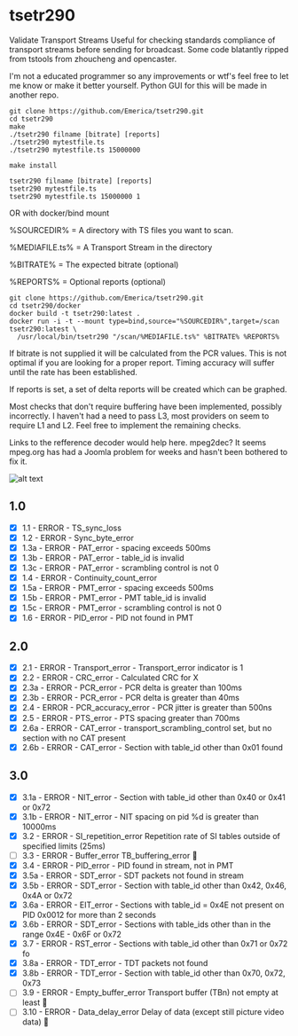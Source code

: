 # tsetr290 #

Validate Transport Streams
Useful for checking standards compliance of transport streams before sending for broadcast.
Some code blatantly ripped from tstools from zhoucheng and opencaster.

I'm not a educated programmer so any improvements or wtf's feel free to let me know or make it better yourself.
Python GUI for this will be made in another repo.



```
git clone https://github.com/Emerica/tsetr290.git
cd tsetr290
make
./tsetr290 filname [bitrate] [reports]
./tsetr290 mytestfile.ts
./tsetr290 mytestfile.ts 15000000

make install

tsetr290 filname [bitrate] [reports]
tsetr290 mytestfile.ts
tsetr290 mytestfile.ts 15000000 1

```

OR with docker/bind mount

%SOURCEDIR% = A directory with TS files you want to scan.  

%MEDIAFILE.ts% = A Transport Stream in the directory

%BITRATE% = The expected bitrate (optional)

%REPORTS% = Optional reports (optional)

```
git clone https://github.com/Emerica/tsetr290.git
cd tsetr290/docker
docker build -t tsetr290:latest .
docker run -i -t --mount type=bind,source="%SOURCEDIR%",target=/scan tsetr290:latest \ 
  /usr/local/bin/tsetr290 "/scan/%MEDIAFILE.ts%" %BITRATE% %REPORTS%
```

If bitrate is not supplied it will be calculated from the PCR values.
This is not optimal if you are looking for a proper report.
Timing accuracy will suffer until the rate has been established.

If reports is set, a set of delta reports will be created which can be graphed.

Most checks that don't require buffering have been implemented, possibly incorrectly.
I haven't had a need to pass L3, most providers on seem to require L1 and L2.
Feel free to implement the remaining checks.

Links to the refference decoder would help here. mpeg2dec?
It seems mpeg.org has had a Joomla problem for weeks and hasn't been bothered to fix it.

![alt text](https://i.imgur.com/Bm9zBh5.png)


## 1.0 ##
- [x] 1.1  - ERROR - TS_sync_loss
- [x] 1.2  - ERROR - Sync_byte_error
- [x] 1.3a - ERROR - PAT_error - spacing exceeds 500ms
- [x] 1.3b - ERROR - PAT_error - table_id is invalid
- [x] 1.3c - ERROR - PAT_error - scrambling control is not 0
- [x] 1.4  - ERROR - Continuity_count_error
- [x] 1.5a - ERROR - PMT_error - spacing exceeds 500ms
- [x] 1.5b - ERROR - PMT_error - PMT table_id is invalid
- [x] 1.5c - ERROR - PMT_error - scrambling control is not 0
- [x] 1.6  - ERROR - PID_error - PID not found in PMT

## 2.0 ##
- [x] 2.1  - ERROR - Transport_error - Transport_error indicator is 1
- [x] 2.2  - ERROR - CRC_error - Calculated CRC for X
- [x] 2.3a - ERROR - PCR_error - PCR delta is greater than 100ms
- [x] 2.3b - ERROR - PCR_error - PCR delta is greater than 40ms
- [x] 2.4  - ERROR - PCR_accuracy_error - PCR jitter is greater than 500ns
- [x] 2.5  - ERROR - PTS_error - PTS spacing greater than 700ms
- [x] 2.6a - ERROR - CAT_error - transport_scrambling_control set, but no section with no CAT present
- [x] 2.6b - ERROR - CAT_error - Section with table_id other than 0x01 found

## 3.0 ##
- [x] 3.1a - ERROR - NIT_error -  Section with table_id other than 0x40 or 0x41 or 0x72
- [x] 3.1b - ERROR - NIT_error - NIT spacing on pid %d is greater than 10000ms
- [x] 3.2  - ERROR - SI_repetition_error Repetition rate of SI tables outside of specified limits (25ms)
- [ ] 3.3  - ERROR - Buffer_error TB_buffering_error :construction:
- [x] 3.4  - ERROR - PID_error - PID found in stream, not in PMT
- [x] 3.5a - ERROR - SDT_error - SDT packets not found in stream
- [x] 3.5b - ERROR - SDT_error -  Section with table_id other than 0x42, 0x46, 0x4A or 0x72
- [x] 3.6a - ERROR - EIT_error - Sections with table_id = 0x4E not present on PID 0x0012 for more than 2 seconds
- [x] 3.6b - ERROR - SDT_error -  Sections with table_ids other than in the range 0x4E - 0x6F or 0x72
- [x] 3.7  - ERROR - RST_error -  Sections with table_id other than 0x71 or 0x72 fo
- [x] 3.8a - ERROR - TDT_error - TDT packets not found
- [x] 3.8b - ERROR - TDT_error -  Section with table_id other than 0x70, 0x72, 0x73
- [ ] 3.9  - ERROR - Empty_buffer_error Transport buffer (TBn) not empty at least :construction:
- [ ] 3.10 - ERROR - Data_delay_error Delay of data (except still picture video data) :construction:
